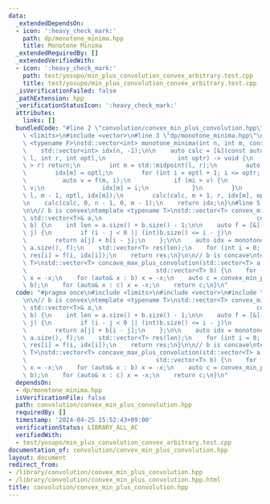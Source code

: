 ```yaml
---
data:
  _extendedDependsOn:
  - icon: ':heavy_check_mark:'
    path: dp/monotone_minima.hpp
    title: Monotone Minima
  _extendedRequiredBy: []
  _extendedVerifiedWith:
  - icon: ':heavy_check_mark:'
    path: test/yosupo/min_plus_convolution_convex_arbitrary.test.cpp
    title: test/yosupo/min_plus_convolution_convex_arbitrary.test.cpp
  _isVerificationFailed: false
  _pathExtension: hpp
  _verificationStatusIcon: ':heavy_check_mark:'
  attributes:
    links: []
  bundledCode: "#line 2 \"convolution/convex_min_plus_convolution.hpp\"\n#include\
    \ <limits>\n#include <vector>\n#line 3 \"dp/monotone_minima.hpp\"\n\ntemplate\
    \ <typename F>\nstd::vector<int> monotone_minima(int n, int m, const F& f) {\n\
    \    std::vector<int> idx(n, -1);\n\n    auto calc = [&](const auto& calc, int\
    \ l, int r, int optl,\n                    int optr) -> void {\n        if (l\
    \ > r) return;\n        int m = std::midpoint(l, r);\n        auto mi = f(m, optl);\n\
    \        idx[m] = optl;\n        for (int i = optl + 1; i <= optr; ++i) {\n  \
    \          auto v = f(m, i);\n            if (mi > v) {\n                mi =\
    \ v;\n                idx[m] = i;\n            }\n        }\n        calc(calc,\
    \ l, m - 1, optl, idx[m]);\n        calc(calc, m + 1, r, idx[m], optr);\n    };\n\
    \n    calc(calc, 0, n - 1, 0, m - 1);\n    return idx;\n}\n#line 5 \"convolution/convex_min_plus_convolution.hpp\"\
    \n\n// b is convex\ntemplate <typename T>\nstd::vector<T> convex_min_plus_convolution(const\
    \ std::vector<T>& a,\n                                           const std::vector<T>&\
    \ b) {\n    int len = a.size() + b.size() - 1;\n\n    auto f = [&](int i, int\
    \ j) {\n        if (i - j < 0 || (int)b.size() <= i - j)\n            return std::numeric_limits<T>::max();\n\
    \        return a[j] + b[i - j];\n    };\n\n    auto idx = monotone_minima(len,\
    \ a.size(), f);\n    std::vector<T> res(len);\n    for (int i = 0; i < len; ++i)\
    \ res[i] = f(i, idx[i]);\n    return res;\n}\n\n// b is concave\ntemplate <typename\
    \ T>\nstd::vector<T> concave_max_plus_convolution(std::vector<T> a,\n        \
    \                                    std::vector<T> b) {\n    for (auto& x : a)\
    \ x = -x;\n    for (auto& x : b) x = -x;\n    auto c = convex_min_plus_convolution(a,\
    \ b);\n    for (auto& x : c) x = -x;\n    return c;\n}\n"
  code: "#pragma once\n#include <limits>\n#include <vector>\n#include \"../dp/monotone_minima.hpp\"\
    \n\n// b is convex\ntemplate <typename T>\nstd::vector<T> convex_min_plus_convolution(const\
    \ std::vector<T>& a,\n                                           const std::vector<T>&\
    \ b) {\n    int len = a.size() + b.size() - 1;\n\n    auto f = [&](int i, int\
    \ j) {\n        if (i - j < 0 || (int)b.size() <= i - j)\n            return std::numeric_limits<T>::max();\n\
    \        return a[j] + b[i - j];\n    };\n\n    auto idx = monotone_minima(len,\
    \ a.size(), f);\n    std::vector<T> res(len);\n    for (int i = 0; i < len; ++i)\
    \ res[i] = f(i, idx[i]);\n    return res;\n}\n\n// b is concave\ntemplate <typename\
    \ T>\nstd::vector<T> concave_max_plus_convolution(std::vector<T> a,\n        \
    \                                    std::vector<T> b) {\n    for (auto& x : a)\
    \ x = -x;\n    for (auto& x : b) x = -x;\n    auto c = convex_min_plus_convolution(a,\
    \ b);\n    for (auto& x : c) x = -x;\n    return c;\n}\n"
  dependsOn:
  - dp/monotone_minima.hpp
  isVerificationFile: false
  path: convolution/convex_min_plus_convolution.hpp
  requiredBy: []
  timestamp: '2024-04-25 15:52:43+09:00'
  verificationStatus: LIBRARY_ALL_AC
  verifiedWith:
  - test/yosupo/min_plus_convolution_convex_arbitrary.test.cpp
documentation_of: convolution/convex_min_plus_convolution.hpp
layout: document
redirect_from:
- /library/convolution/convex_min_plus_convolution.hpp
- /library/convolution/convex_min_plus_convolution.hpp.html
title: convolution/convex_min_plus_convolution.hpp
---
```

